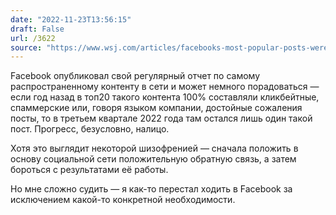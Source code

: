 ```yaml
---
date: "2022-11-23T13:56:15"
draft: False
url: /3622
source: "https://www.wsj.com/articles/facebooks-most-popular-posts-were-trash-here-is-how-it-cleaned-up-11669140034?mod=djemalertNEWS"
---
```


Facebook опубликовал свой регулярный отчет по самому распространенному контенту в сети и может немного порадоваться — если год назад в топ20 такого контента 100% составляли кликбейтные, спаммерские или, говоря языком компании, достойные сожаления посты, то в третьем квартале 2022 года там остался лишь один такой пост. Прогресс, безусловно, налицо.

Хотя это выглядит некоторой шизофренией — сначала положить в основу социальной сети положительную обратную связь, а затем бороться с результатами её работы.

Но мне сложно судить — я как-то перестал ходить в Facebook за исключением какой-то конкретной необходимости.
